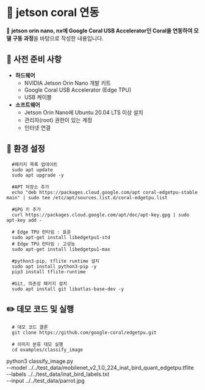 # 📘 jetson coral 연동

🌟 **jetson orin nano, nx에 Google Coral USB Accelerator인 Coral을 연동하여 모델 구동 과정**을 바탕으로 작성한 내용입니다.

## 📔 사전 준비 사항

- **하드웨어**
    - NVIDIA Jetson Orin Nano 개발 키트
    - Google Coral USB Accelerator (Edge TPU)
    - USB 케이블
- **소프트웨어**
    - Jetson Orin Nano에 Ubuntu 20.04 LTS 이상 설치
    - 관리자(root) 권한이 있는 계정
    - 인터넷 연결

## 🍿 환경 설정

      #패키지 목록 업데이트
      sudo apt update
      sudo apt upgrade -y

      #APT 저장소 추가
      echo "deb https://packages.cloud.google.com/apt coral-edgetpu-stable main" | sudo tee /etc/apt/sources.list.d/coral-edgetpu.list

      #GPG 키 추가
      curl https://packages.cloud.google.com/apt/doc/apt-key.gpg | sudo apt-key add -

      # Edge TPU 런타임 : 표준
      sudo apt-get install libedgetpu1-std
      # Edge TPU 런타임 : 고성능
      sudo apt-get install libedgetpu1-max

      #python3-pip, tflite runtime 설치
      sudo apt install python3-pip -y
      pip3 install tflite-runtime

      #Git, 의존성 패키지 설치
      sudo apt install git libatlas-base-dev -y

      

## ✏️ 데모 코드 및 실행

      # 데모 코드 클론
      git clone https://github.com/google-coral/edgetpu.git

      # 이미지 분류 데모 실행
      cd examples/classify_image
python3 classify_image.py \
  --model ../../test_data/mobilenet_v2_1.0_224_inat_bird_quant_edgetpu.tflite \
  --labels ../../test_data/inat_bird_labels.txt \
  --input ../../test_data/parrot.jpg
      
